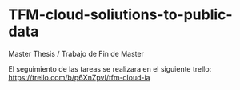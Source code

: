 # TFM-cloud-soliutions-to-public-data

Master Thesis / Trabajo de Fin de Master 

El seguimiento de las tareas se realizara en el siguiente trello: https://trello.com/b/p6XnZpvI/tfm-cloud-ia 